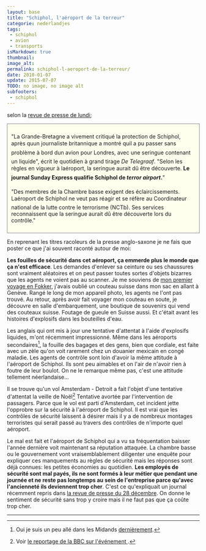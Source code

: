 ```yaml
---
layout: base
title: "Schiphol, l'aéroport de la terreur"
categorie: nederlandjes
tags: 
 - schiphol
 - avion 
 - transports
isMarkdown: true
thumbnail: 
image_alt: 
permalink: schiphol-l-aeroport-de-la-terreur/
date: 2010-01-07
update: 2015-07-07
TODO: no image, no image alt
subfooters:
 - schiphol
---
```


selon la [revue de presse de lundi](http://www.ambafrance-nl.org/france_paysbas/spip.php?article11613);
<!-- HTML -->
<div style="border:1px solid grey; background-color:#FFFFEE; padding:10px;">

"La Grande-Bretagne a vivement critiqué la protection de Schiphol, après quun journaliste britannique a montré quil a pu passer sans problème à bord dun avion pour Londres, avec une seringue contenant un liquide", écrit le quotidien à grand tirage *De Telegraaf*. "Selon les règles en vigueur à laéroport, la seringue aurait dû être découverte. **Le journal Sunday Express qualifie Schiphol de *terror airport*.**"

"Des membres de la Chambre basse exigent des éclaircissements. Laéroport de Schiphol ne veut pas réagir et se réfère au Coordinateur national de la lutte contre le terrorisme (NCTb). Ses services reconnaissent que la seringue aurait dû être découverte lors du contrôle."

</div>
<!-- / HTML -->

En reprenant les titres racoleurs de la presse anglo-saxone je ne fais que poster ce que j'ai souvent raconté autour de moi:

<!--excerpt-->

**Les fouilles de sécurité dans cet aéroport, ça emmerde plus le monde que ça n'est efficace**. Les demandes d'enlever sa ceinture ou ses chaussures sont vraiment aléatoires et on peut passer toutes sortes d'objets bizarres que les agents ne voient pas au scanner.  Je me souviens de [mon premier voyage en Fokker](/hier-en-fokker), j'avais oublié un couteau suisse dans mon sac en allant à Genève. Rangé le long de mon appareil photo, les agents ne l'ont pas trouvé. Au retour, après avoir fait voyager mon couteau en soute, je découvre en salle d'embarquement, une boutique de souvenirs qui vend des couteaux suisse. Foutage de gueule en Suisse aussi. Et c'était avant les histoires d'explosifs dans les bouteilles d'eau.

Les anglais qui ont mis à jour une tentative d'attentat à l'aide d'explosifs liquides, m'ont récemment impressionné. Même dans les aéroports secondaires[^1], la fouille des bagages et des gens, bien que cordiale, est faite avec un zèle qu'on voit rarement chez un douanier mexicain en congé maladie. Les agents de contrôle sont loin d'avoir la même attitude à l'aéroport de Schiphol. Ils sont peu aimables et on l'air de n'avoir rien à foutre de leur boulot. On ne le remarque même pas, c'est une attitude tellement néerlandaise...

Il se trouve qu'un vol Amsterdam - Detroit a fait l'objet d'une tentative d'attentat la veille de Noël[^2] Tentative avortée par l'intervention de passagers. Parce que le vol est parti d'Amsterdam, cet incident jette l'opprobre sur la sécurité à l'aéroport de Schiphol. Il est vrai que les contrôles de sécurité laissent à désirer mais il y a de nombreux montages terroristes qui serait passé au travers des contrôles de n'importe quel aéroport. 

Le mal est fait et l'aéroport de Schiphol qui a vu sa fréquentation baisser l'année dernière voit maintenant sa réputation attaquée. La chambre basse ou le gouvernement vont vraisemblablement diligenter une enquête pour expliquer ces manquements au règles de sécurité mais les réponses sont déjà connues: les petites économies au quotidien. **Les employés de sécurité sont mal payés, ils ne sont formés à leur métier que pendant une journée et ne reste pas longtemps au sein de l'entreprise parce qu'avec l'ancienneté ils deviennent trop cher**. C'est ce qu'expliquait un journal récemment repris dans [la revue de presse du 28 décembre](http://www.ambafrance-nl.org/france_paysbas/spip.php?article11607). On donne le sentiment de sécurité sans trop y croire mais il ne faut pas que ça coûte trop cher.

---
[^1]: Oui je suis un peu allé dans les Midands [dernièrement](http://www.thisisnottingham.co.uk/news/Student-s-600-mile-commute/article-1531199-detail/article.html).
[^2]: Voir [le reportage de la BBC sur l'événement ](http://news.bbc.co.uk/2/hi/americas/8430699.stm).